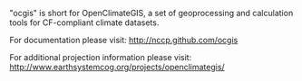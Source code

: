 "ocgis" is short for OpenClimateGIS, a set of geoprocessing and calculation tools for CF-compliant climate datasets.

For documentation please visit: http://nccp.github.com/ocgis

For additional projection information please visit: http://www.earthsystemcog.org/projects/openclimategis/
